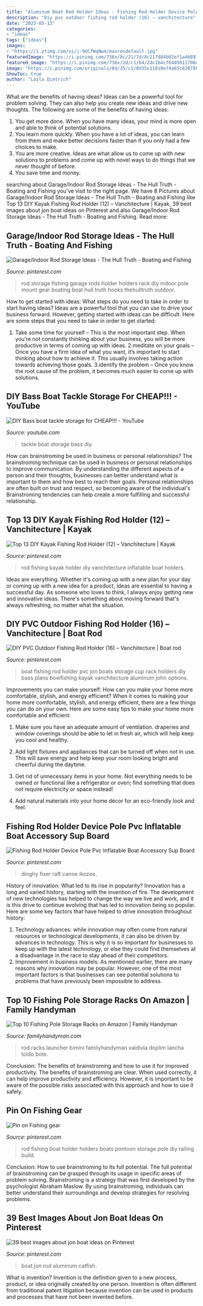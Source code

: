 ```yaml
---
title: "Aluminum Boat Rod Holder Ideas : Fishing Rod Holder Device Pole Pvc Inflatable Boat Accessory Sup Board"
description: "Diy pvc outdoor fishing rod holder (16) – vanchitecture"
date: "2023-05-13"
categories:
- "ideas"
tags: ["ideas"]
images:
- "https://i.ytimg.com/vi/j-9UCfWqNw4/maxresdefault.jpg"
featuredImage: "https://i.pinimg.com/736x/8c/21/7d/8c217d84b02ef1a468914bb006615c69.jpg"
featured_image: "https://i.pinimg.com/736x/2d/c1/b4/2dc1b4cf6485011700aac5982409bec4.jpg"
image: "https://i.pinimg.com/originals/0d/35/c1/0d35c11010e74a65c8207806c1ae2198.jpg"
ShowToc: true
author: "Laila Dietrich"
---
```



What are the benefits of having ideas?
Ideas can be a powerful tool for problem solving. They can also help you create new ideas and drive new thoughts. The following are some of the benefits of having ideas: 
1. You get more done. When you have many ideas, your mind is more open and able to think of potential solutions. 
2. You learn more quickly. When you have a lot of ideas, you can learn from them and make better decisions faster than if you only had a few choices to make. 
3. You are more creative. Ideas are what allow us to come up with new solutions to problems and come up with novel ways to do things that we never thought of before. 
4. You save time and money.

	

		
searching about Garage/Indoor Rod Storage Ideas - The Hull Truth - Boating and Fishing you've visit to the right page. We have 8 Pictures about Garage/Indoor Rod Storage Ideas - The Hull Truth - Boating and Fishing like Top 13 DIY Kayak Fishing Rod Holder (12) – Vanchitecture | Kayak, 39 best images about jon boat ideas on Pinterest and also Garage/Indoor Rod Storage Ideas - The Hull Truth - Boating and Fishing. Read more:
		
    
## Garage/Indoor Rod Storage Ideas - The Hull Truth - Boating And Fishing

<img loading=lazy src="https://i.pinimg.com/originals/0d/35/c1/0d35c11010e74a65c8207806c1ae2198.jpg" onerror="this.onerror=null;this.src='https://tse4.mm.bing.net/th?id=OIP.MalFkzmEzMgk7R-Afrr4PAHaFj&amp;pid=15.1';" alt="Garage/Indoor Rod Storage Ideas - The Hull Truth - Boating and Fishing">

_Source: pinterest.com_

>rod storage fishing garage rods holder holders rack diy indoor pole mount gear boating boat hull truth hooks thehulltruth outdoor. 

	

How to get started with ideas: What steps do you need to take in order to start having ideas?
Ideas are a powerful tool that you can use to drive your business forward. However, getting started with ideas can be difficult. Here are some steps that you need to take in order to get started: 
1. Take some time for yourself – This is the most important step. When you’re not constantly thinking about your business, you will be more productive in terms of coming up with ideas. 
2.meditate on your goals – Once you have a firm idea of what you want, it’s important to start thinking about how to achieve it. This usually involves taking action towards achieving those goals. 
3.identify the problem – Once you know the root cause of the problem, it becomes much easier to come up with solutions.

    
## DIY Bass Boat Tackle Storage For CHEAP!!! - YouTube

<img loading=lazy src="https://i.ytimg.com/vi/j-9UCfWqNw4/maxresdefault.jpg" onerror="this.onerror=null;this.src='https://tse4.mm.bing.net/th?id=OIP.0zfnluzNPiNyBoc8BpI_TQHaEK&amp;pid=15.1';" alt="DIY Bass boat tackle storage for CHEAP!!! - YouTube">

_Source: youtube.com_

>tackle boat storage bass diy. 

	

How can brainstroming be used in business or personal relationships?
The brainstroming technique can be used in business or personal relationships to improve communication. By understanding the different aspects of a person and their thoughts, businesses can better understand what is important to them and how best to reach their goals. Personal relationships are often built on trust and respect, so becoming aware of the individual's Brainstroming tendencies can help create a more fulfilling and successful relationship.

    
## Top 13 DIY Kayak Fishing Rod Holder (12) – Vanchitecture | Kayak

<img loading=lazy src="https://i.pinimg.com/736x/2d/c1/b4/2dc1b4cf6485011700aac5982409bec4.jpg" onerror="this.onerror=null;this.src='https://tse4.mm.bing.net/th?id=OIP.DqOY8RBsFtfa1RiL0USgUwHaMS&amp;pid=15.1';" alt="Top 13 DIY Kayak Fishing Rod Holder (12) – Vanchitecture | Kayak">

_Source: pinterest.com_

>rod fishing kayak holder diy vanchitecture inflatable boat holders. 

	

Ideas are everything. Whether it's coming up with a new plan for your day or coming up with a new idea for a product, ideas are essential to having a successful day. As someone who loves to think, I always enjoy getting new and innovative ideas. There's something about moving forward that's always refreshing, no matter what the situation.

    
## DIY PVC Outdoor Fishing Rod Holder (16) – Vanchitecture | Boat Rod

<img loading=lazy src="https://i.pinimg.com/originals/94/ec/12/94ec12f4afe0b3675261caf7c7f1455d.jpg" onerror="this.onerror=null;this.src='https://tse1.mm.bing.net/th?id=OIP.CLsOJFtVT5SuWGZg1d7u3gHaFj&amp;pid=15.1';" alt="DIY PVC Outdoor Fishing Rod Holder (16) – Vanchitecture | Boat rod">

_Source: pinterest.com_

>boat fishing rod holder pvc jon boats storage cup rack holders diy bass plans bowfishing kayak vanchitecture aluminum john options. 

	

Improvements you can make yourself: How can you make your home more comfortable, stylish, and energy efficient?
When it comes to making your home more comfortable, stylish, and energy efficient, there are a few things you can do on your own. Here are some easy tips to make your home more comfortable and efficient: 
1. Make sure you have an adequate amount of ventilation. draperies and window coverings should be able to let in fresh air, which will help keep you cool and healthy.

2. Add light fixtures and appliances that can be turned off when not in use. This will save energy and help keep your room looking bright and cheerful during the daytime.

3. Get rid of unnecessary items in your home. Not everything needs to be owned or functional like a refrigerator or oven; find something that does not require electricity or space instead!

4. Add natural materials into your home décor for an eco-friendly look and feel.

    
## Fishing Rod Holder Device Pole Pvc Inflatable Boat Accessory Sup Board

<img loading=lazy src="https://i.pinimg.com/736x/8c/21/7d/8c217d84b02ef1a468914bb006615c69.jpg" onerror="this.onerror=null;this.src='https://tse2.mm.bing.net/th?id=OIP.7pacuH6bDXKStPyYNDfeEgHaHa&amp;pid=15.1';" alt="Fishing Rod Holder Device Pole Pvc Inflatable Boat Accessory Sup Board">

_Source: pinterest.com_

>dinghy fixer raft canoe ikozee. 

	

History of innovation: What led to its rise in popularity?
Innovation has a long and varied history, starting with the invention of fire. The development of new technologies has helped to change the way we live and work, and it is this drive to continue evolving that has led to innovation being so popular. Here are some key factors that have helped to drive innovation throughout history: 
1) Technology advances: while innovation may often come from natural resources or technological developments, it can also be driven by advances in technology. This is why it is so important for businesses to keep up with the latest technology, or else they could find themselves at a disadvantage in the race to stay ahead of their competitors. 
2) Improvement in business models: As mentioned earlier, there are many reasons why innovation may be popular. However, one of the most important factors is that businesses can see potential solutions to problems that have previously been impossible to address.

    
## Top 10 Fishing Pole Storage Racks On Amazon | Family Handyman

<img loading=lazy src="https://www.familyhandyman.com/wp-content/uploads/2019/04/Launcher.jpg?resize=1024" onerror="this.onerror=null;this.src='https://tse4.mm.bing.net/th?id=OIP.h-nRt7kdTZOP2tox_fuebgHaHa&amp;pid=15.1';" alt="Top 10 Fishing Pole Storage Racks on Amazon | Family Handyman">

_Source: familyhandyman.com_

>rod racks launcher bimini familyhandyman valdivia doplim lancha toldo bote. 

	

Conclusion: The benefits of brainstroming and how to use it for improved productivity.
The benefits of brainstroming are clear. When used correctly, it can help improve productivity and efficiency. However, it is important to be aware of the possible risks associated with this approach and how to use it safely.

    
## Pin On Fishing Gear

<img loading=lazy src="https://i.pinimg.com/originals/84/f9/b7/84f9b75d0cf36ab395dcc860d502535b.jpg" onerror="this.onerror=null;this.src='https://tse1.mm.bing.net/th?id=OIP.LUKgSUbfKfWQBC1RM1TrQgHaFj&amp;pid=15.1';" alt="Pin on Fishing gear">

_Source: pinterest.com_

>rod fishing boat holder holders boats pontoon storage pole diy railing build. 

	

Conclusion: How to use brainstroming to its full potential.
The full potential of brainstroming can be grasped through its usage in specific areas of problem solving. Brainstroming is a strategy that was first developed by the psychologist Abraham Maslow. By using brainstroming, individuals can better understand their surroundings and develop strategies for resolving problems.

    
## 39 Best Images About Jon Boat Ideas On Pinterest

<img loading=lazy src="https://s-media-cache-ak0.pinimg.com/736x/ce/60/13/ce6013aea7bbec6f4d07af32dc191e8e--walleye-fishing-kayak-fishing.jpg" onerror="this.onerror=null;this.src='https://tse4.mm.bing.net/th?id=OIP.n7RX3J1_L7fAiK58LrZrvAAAAA&amp;pid=15.1';" alt="39 best images about jon boat ideas on Pinterest">

_Source: pinterest.com_

>boat jon rod aluminum catfish. 

	

What is invention?
Invention is the definition given to a new process, product, or idea originally created by one person. Invention is often different from traditional patent litigation because invention can be used in products and processes that have not been invented before.


